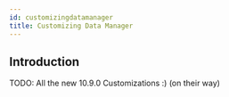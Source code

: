 ```yaml
---
id: customizingdatamanager
title: Customizing Data Manager
---
```


## Introduction

TODO: All the new 10.9.0 Customizations :) (on their way)